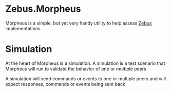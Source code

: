 # Zebus.Morpheus

Morpheus is a simple, but yet very handy utility to help assess [Zebus](https://github.com/Abc-Arbitrage/Zebus)
implementations

# Simulation

At the heart of Morpheus is a simulation. A simulation is a test scenario that Morpheus will run to validate
the behavior of one or multiple peers

A simulation will send commands or events to one or multiple peers and will expect responses, commands or events
being sent back
